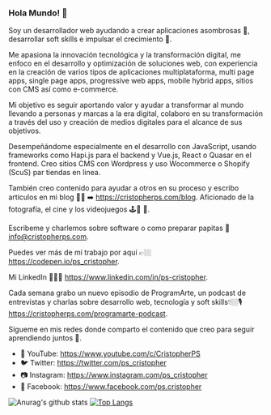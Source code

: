 ### Hola Mundo! 👋

Soy un desarrollador web ayudando a crear aplicaciones asombrosas 🤩, desarrollar soft skills e impulsar el crecimiento 🚀.

Me apasiona la innovación tecnológica y la transformación digital, me enfoco en el desarrollo y optimización de soluciones web, con experiencia en la creación de varios tipos de aplicaciones multiplataforma, multi page apps, single page apps, progressive web apps, mobile hybrid apps, sitios con CMS así como e-commerce.

Mi objetivo es seguir aportando valor y ayudar a transformar al mundo llevando a personas y marcas a la era digital, colaboro en su transformación a través del uso y creación de medios digitales para el alcance de sus objetivos.

Desempeñándome especialmente en el desarrollo con JavaScript, usando frameworks como Hapi.js para el backend y Vue.js, React o Quasar en el frontend. Creo sitios CMS con Wordpress y uso Wocommerce o Shopify (ScuS) par tiendas en linea.

También creo contenido para ayudar a otros en su proceso y escribo artículos en mi blog ✍🏼 ➡️ https://cristopherps.com/blog. Aficionado de la fotografía, el cine y los videojuegos 🕹📸 🎥.

Escribeme y charlemos sobre software o como preparar papitas 📩 info@cristopherps.com.

Puedes ver más de mi trabajo por aquí 👉🏼 https://codepen.io/ps_cristopher.

Mi LinkedIn 👨🏻‍💻 https://www.linkedin.com/in/ps-cristopher.

Cada semana grabo un nuevo episodio de ProgramArte, un podcast de entrevistas y charlas sobre desarrollo web, tecnología y soft skills👇🏼🎙
https://cristopherps.com/programarte-podcast.

Sígueme en mis redes donde comparto el contenido que creo para seguir aprendiendo juntos 🚀.

- 🔴 YouTube: https://www.youtube.com/c/CristopherPS
- 🐦 Twitter: https://twitter.com/ps_cristopher
- 📷 Instagram: https://www.instagram.com/ps_cristopher
- 📱 Facebook: https://www.facebook.com/ps.cristopher

![Anurag's github stats](https://github-readme-stats.vercel.app/api?username=ps-cristopher&show_icons=true) [![Top Langs](https://github-readme-stats.vercel.app/api/top-langs/?username=anuraghazra&layout=compact)](https://github.com/anuraghazra/github-readme-stats)



<!--
**ps-cristopher/ps-cristopher** is a ✨ _special_ ✨ repository because its `README.md` (this file) appears on your GitHub profile.

Here are some ideas to get you started:

- 🔭 I’m currently working on ...
- 🌱 I’m currently learning ...
- 👯 I’m looking to collaborate on ...
- 🤔 I’m looking for help with ...
- 💬 Ask me about ...
- 📫 How to reach me: ...
- 😄 Pronouns: ...
- ⚡ Fun fact: ...
-->
